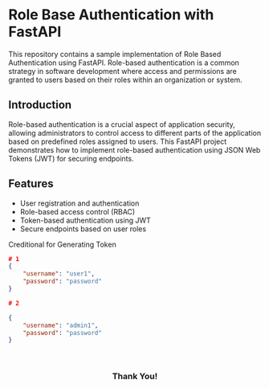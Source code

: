 # Role Base Authentication with FastAPI
This repository contains a sample implementation of Role Based Authentication using FastAPI. Role-based authentication is a common strategy in software development where access and permissions are granted to users based on their roles within an organization or system.


## Introduction
Role-based authentication is a crucial aspect of application security, allowing administrators to control access to different parts of the application based on predefined roles assigned to users. This FastAPI project demonstrates how to implement role-based authentication using JSON Web Tokens (JWT) for securing endpoints.

## Features
* User registration and authentication
* Role-based access control (RBAC)
* Token-based authentication using JWT
* Secure endpoints based on user roles

Creditional for Generating Token

```json
# 1
{
    "username": "user1",
    "password": "password"
}

# 2

{
    "username": "admin1",
    "password": "password"
}
```
<br>
<h3  align="center">Thank You!</h3>
